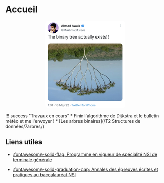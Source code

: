 # Accueil

<img src="ressources/meme_tree.png" style="width: 50%; border-radius: 10px; display: block; margin: 0 auto;">

!!! success "Travaux en cours"
    * Finir l'algorithme de Dijkstra et le bulletin météo et me l'envoyer !
    * [Les arbres binaires](/T2 Structures de données/7arbres/)


<!-- <div class="ascii-art">
>>> flocons = [Flocon() for i in range(3)]
>>> print(flocons)

       .      .                             ..    ..
       _\/  \/_           *  .  *           '\    /'
        _\/\/_          . _\/ \/_ .           \\//
    _\_\_\/\/_/_/_       \  \ /  /       _.__\\\///__._
     / /_/\/\_\ \      -==>: X :<==-      '  ///\\\  '
        _/\/\_           / _/ \_ \            //\\
        /\  /\          '  /\ /\  '         ./    \.
       '      '           *  '  *           ''    ''
</div> -->

<!-- # Accueil

Cours, exercices et autres ressources pour mes élèves de terminale en spécialité NSI au lycée Émile Combes à Pons.

!!! quote "Edsger W. Dijkstra"
    Computer Science is no more about computers than astronomy is about telescopes. -->

## Liens utiles
* [:fontawesome-solid-flag: Programme en vigueur de spécialité NSI de terminale générale](https://eduscol.education.fr/document/30010/download)


* [:fontawesome-solid-graduation-cap:  Annales des épreuves écrites et pratiques au baccalauréat NSI](https://pixees.fr/informatiquelycee/term/)

